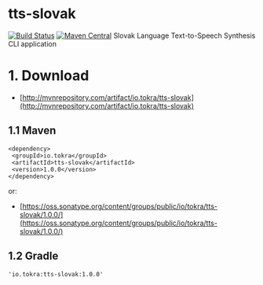 # tts-slovak
[![Build Status](https://travis-ci.org/to-kra/tts-slovak.svg?branch=master)](https://travis-ci.org/to-kra/tts-slovak)
[![Maven Central](https://maven-badges.herokuapp.com/maven-central/io.tokra/tts-slovak/badge.svg?style=plastic)](http://mvnrepository.com/artifact/io.tokra/tts-slovak)
Slovak Language Text-to-Speech Synthesis CLI application

# 1. Download
- [http://mvnrepository.com/artifact/io.tokra/tts-slovak](http://mvnrepository.com/artifact/io.tokra/tts-slovak)

## 1.1 Maven
    <dependency>
     <groupId>io.tokra</groupId>
     <artifactId>tts-slovak</artifactId>
     <version>1.0.0</version>
    </dependency>

or:
- [https://oss.sonatype.org/content/groups/public/io/tokra/tts-slovak/1.0.0/](https://oss.sonatype.org/content/groups/public/io/tokra/tts-slovak/1.0.0/)

## 1.2 Gradle
    'io.tokra:tts-slovak:1.0.0'
